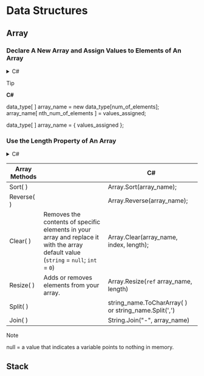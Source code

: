 # Data Structures

## Array

### Declare A New Array and Assign Values to Elements of An Array

<details>

  <summary> C# </summary>
  
  ```C#
  string[] orderIDs = new string[3];  // create a new integer array with three elements
  
  orderIDs[0] = "A123";  // assign value to first element of the array
  orderIDs[1] = "B456";
  orderIDs[2] = "C789";
  ```
  
  ```
  string[] orderIDs = {"A123", "B456", "C789"};  // declare the array initialize values in a single statement
  ```
  
</details>

> [!TIP]
> **C#**
> 
> data_type[ ] array_name = new data_type[num_of_elements];    
> array_name[ nth_num_of_elements ] = values_assigned;    
> 
> data_type[ ] array_name = { values_assigned };

### Use the Length Property of An Array

<details>

  <summary> C# </summary>
  
  ```
  orderIDs.Length
  ```

</details>

| Array Methods || C# |
| --- | --- | --- |
| Sort( ) || Array.Sort(array_name); |
| Reverse( ) || Array.Reverse(array_name); |
| Clear( ) | Removes the contents of specific elements in your array and replace it with the array default value (`string` = `null`; `int` = `0`) | Array.Clear(array_name, index, length);
| Resize( ) | Adds or removes elements from your array. | Array.Resize(`ref` array_name, length) |
| Split( ) | | string_name.ToCharArray( ) or string_name.Split(',') |
| Join( ) || String.Join("-", array_name) |

> [!NOTE]
> null = a value that indicates a variable points to nothing in memory.

## Stack
